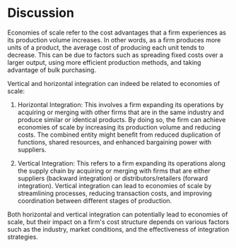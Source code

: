 # Discussion  

Economies of scale refer to the cost advantages that a firm experiences as its production volume increases. In other words, as a firm produces more units of a product, the average cost of producing each unit tends to decrease. This can be due to factors such as spreading fixed costs over a larger output, using more efficient production methods, and taking advantage of bulk purchasing.

Vertical and horizontal integration can indeed be related to economies of scale:  

1. Horizontal Integration: This involves a firm expanding its operations by acquiring or merging with other firms that are in the same industry and produce similar or identical products. By doing so, the firm can achieve economies of scale by increasing its production volume and reducing costs. The combined entity might benefit from reduced duplication of functions, shared resources, and enhanced bargaining power with suppliers.  

2. Vertical Integration: This refers to a firm expanding its operations along the supply chain by acquiring or merging with firms that are either suppliers (backward integration) or distributors/retailers (forward integration). Vertical integration can lead to economies of scale by streamlining processes, reducing transaction costs, and improving coordination between different stages of production.  

Both horizontal and vertical integration can potentially lead to economies of scale, but their impact on a firm's cost structure depends on various factors such as the industry, market conditions, and the effectiveness of integration strategies.